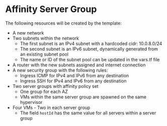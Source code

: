 # Affinity Server Group

The following resources will be created by the template:

* A new network
* Two subnets within the network
  * The first subnet is an IPv4 subnet with a hardcoded cidr: 10.0.8.0/24
  * The second subnet is an IPv6 subnet, dynamically generated from an existing subnet pool
  * The name or ID of the subnet pool can be updated in the vars.tf file
* A router with the new subnets assigned and internet connection
* A new security group with the following rules:
  * Ingress ICMP for IPv4 and IPv6 from any destination
  * Ingress SSH for IPv4 and IPv6 from any destination
* Two server groups with affinity policy set
  * One group for each AZ
  * VMs within the same server group are spawned on the same hypervisor
* Four VMs - Two in each server group
  * The field `hostId` has the same value for all servers within a server group
